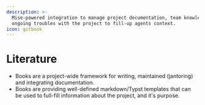 ```yaml
---
description: >-
  Mise-powered integration to manage project documentation, team knowledge and
  ongoing troubles with the project to fill-up agents context.
icon: gitbook
---
```


# Literature

* Books are a project-wide framework for writing, maintained (jantoring) and integrating documentation.
* Books are providing well-defined markdown/Typst templates that can be used to full-fill information about the project, and it's purpose.
